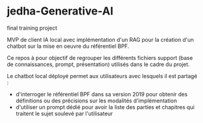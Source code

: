 # jedha-Generative-AI
final training project

MVP de client IA local avec implémentation d'un RAG pour la création d'un chatbot sur la mise en oeuvre du référentiel BPF.

Ce repos à pour objectif de regrouper les différents fichiers support (base de connaissances, prompt, présentation) utilisés dans le cadre du projet.

Le chatbot local déployé permet aux utilisateurs avec lesquels il est partagé :
- d'interroger le référentiel BPF dans sa version 2019 pour obtenir des définitions ou des précisions sur les modalités d'implémentation
- d'utiliser un prompt dédié pour avoir la liste des parties et chapitres qui traitent le sujet soulevé par l'utilisateur

  
